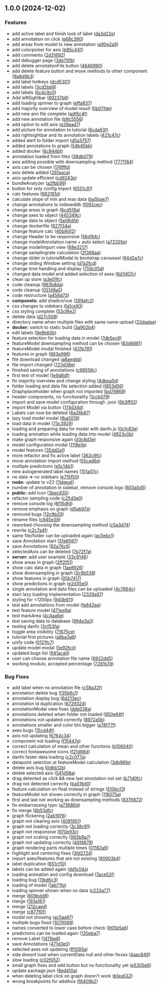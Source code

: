 ## 1.0.0 (2024-12-02)

### Features

* add active label and finish look of label ([da3d22e](https://github.com/larsmathuseck/Timeseries-Annotation/commit/da3d22ee3843847fcbcc9614342ae787796bfb1c))
* add annotation on click ([e68c390](https://github.com/larsmathuseck/Timeseries-Annotation/commit/e68c3906b0eca33e3e370dc904678cc28fe0bf81))
* add areas from model to new annotation ([a90e2a9](https://github.com/larsmathuseck/Timeseries-Annotation/commit/a90e2a9d84f72f68c1d856dbcdf0a261f2be139f))
* add colorpicker for axis ([b85c441](https://github.com/larsmathuseck/Timeseries-Annotation/commit/b85c441fbc73674ac54912328dafda69551362f3))
* add comments ([2d31692](https://github.com/larsmathuseck/Timeseries-Annotation/commit/2d316927b896432589f0d231092593d341cd65e0))
* add debugger page ([3de791b](https://github.com/larsmathuseck/Timeseries-Annotation/commit/3de791be0f9fb18edb0ce1db3d54639bb96c260b))
* add delete annotationFile button ([4846990](https://github.com/larsmathuseck/Timeseries-Annotation/commit/48469900575fd1f54507d196b8b25e9d3262362c))
* add delete feature button and move methods to other component ([9a8d9b3](https://github.com/larsmathuseck/Timeseries-Annotation/commit/9a8d9b3816467907f11e21daa20cca1c17c324ef))
* add label hotkeys ([dcd5301](https://github.com/larsmathuseck/Timeseries-Annotation/commit/dcd53018aeb362eb6f9b24dc290462fa82a80474))
* add labels ([3cd2bb9](https://github.com/larsmathuseck/Timeseries-Annotation/commit/3cd2bb94b80f2fe4e83a1a83695582e9e14faad0))
* add labels ([6c4c9c0](https://github.com/larsmathuseck/Timeseries-Annotation/commit/6c4c9c099d0210f252263afab73f893ca8aeb4fd))
* Add leftSightbar ([89237b6](https://github.com/larsmathuseck/Timeseries-Annotation/commit/89237b6d586393d0818c69c51f2260a8353442f8))
* add loading spinner to graph ([effa837](https://github.com/larsmathuseck/Timeseries-Annotation/commit/effa83797667ee46d45deec7aab0d06796415953))
* add majority overview of model result ([0b07fde](https://github.com/larsmathuseck/Timeseries-Annotation/commit/0b07fdec5f4b708bd79fd805dabde2c680dce7b3))
* add new ann file complete ([adf6c4f](https://github.com/larsmathuseck/Timeseries-Annotation/commit/adf6c4f04c7bf7a12b3c1d7dde34355e009e0200))
* add new annotation file ([b9c5556](https://github.com/larsmathuseck/Timeseries-Annotation/commit/b9c55563bf2628fbea1a7063f2f3f38f9aed5b62))
* add option to edit axis ([e39aad7](https://github.com/larsmathuseck/Timeseries-Annotation/commit/e39aad7cdf1d0b61deeaefd6749546e2a61accb2))
* add picture for annotation to tutorial ([6cda63f](https://github.com/larsmathuseck/Timeseries-Annotation/commit/6cda63fcb06fc7baa89f6e2c9afd68054d480f8a))
* add rightsightbar and its annotation labels ([421c47c](https://github.com/larsmathuseck/Timeseries-Annotation/commit/421c47c0cb4cce75cce3203f4a4da62cb548a641))
* added alert to folder import ([d5a3757](https://github.com/larsmathuseck/Timeseries-Annotation/commit/d5a375713571a63b3f33c1747ecb4411035191a6))
* added annotations to graph ([54b45bb](https://github.com/larsmathuseck/Timeseries-Annotation/commit/54b45bba5f681335234475fa05fda0fbb754295a))
* added docker ([6c844bf](https://github.com/larsmathuseck/Timeseries-Annotation/commit/6c844bf8441efa6e0bd53f8a07f6dea33e3c3375))
* annotation loaded from files ([38db079](https://github.com/larsmathuseck/Timeseries-Annotation/commit/38db079d1349037251f4e4c523319543071dba46))
* axis adding possible with downsampling method ([7771164](https://github.com/larsmathuseck/Timeseries-Annotation/commit/777116446d063d6e2f06f3868669914c94ed8469))
* axis can be chosen ([176fffd](https://github.com/larsmathuseck/Timeseries-Annotation/commit/176fffd9e4185080294c25a99a9901357889a70d))
* axis delete added ([261aaca](https://github.com/larsmathuseck/Timeseries-Annotation/commit/261aacab7687cffc76e915df8b52cf0efa383512))
* axis update efficient ([cd9243e](https://github.com/larsmathuseck/Timeseries-Annotation/commit/cd9243e1b6581d5b3f5056a085b7be97c0db547c))
* bundleAnalyzer ([a2fbb99](https://github.com/larsmathuseck/Timeseries-Annotation/commit/a2fbb99a906d3ec29e904bfbee3ec2c0232949ae))
* button for only config import ([6551c91](https://github.com/larsmathuseck/Timeseries-Annotation/commit/6551c91f18cc4b4bb948ce1512015d4ea271d694))
* calc features ([662181d](https://github.com/larsmathuseck/Timeseries-Annotation/commit/662181da832613222021fb01670cb874707263d4))
* calculate slope of min and max data ([ba5bae7](https://github.com/larsmathuseck/Timeseries-Annotation/commit/ba5bae709fd45d4bb2fb020c0d0c05b3a2b43e70))
* change annotations to indexeddb ([f092cec](https://github.com/larsmathuseck/Timeseries-Annotation/commit/f092cec959a1e78367955e71e3f2189b0ec55d84))
* change areas in graph ([6cd518a](https://github.com/larsmathuseck/Timeseries-Annotation/commit/6cd518aa0d86fa54956cbcceca5b60da9ca0161e))
* change axes to object ([445349c](https://github.com/larsmathuseck/Timeseries-Annotation/commit/445349c3e3a2ea19ff9ef919383ff844f6cd33d0))
* change data to object ([5e06dfd](https://github.com/larsmathuseck/Timeseries-Annotation/commit/5e06dfddc39740cb52d4e2bf806aa2c4b47704ca))
* change dockerfile ([827f34a](https://github.com/larsmathuseck/Timeseries-Annotation/commit/827f34adb0f4e043b595807c057bf38178f9a4ad))
* change feature calc ([40b9d12](https://github.com/larsmathuseck/Timeseries-Annotation/commit/40b9d127758e8c8b682ddca59ad9011468fee22b))
* change Header to be responsive ([56d1bfc](https://github.com/larsmathuseck/Timeseries-Annotation/commit/56d1bfc6600ebf8a6054de071c3615cf923c5fa7))
* change modelAnnotation name + auto select ([a72205e](https://github.com/larsmathuseck/Timeseries-Annotation/commit/a72205e5b00be55e823c9c04333d0cb4beb880e1))
* change modelImport view ([68e3217](https://github.com/larsmathuseck/Timeseries-Annotation/commit/68e321709d6490af1d26acfa90f22c00b05c08ce))
* change samplingrate calculation ([2f368aa](https://github.com/larsmathuseck/Timeseries-Annotation/commit/2f368aaab660772880459bc8a701566335e7e2f5))
* change slider in tutorialModal to bootstrap caroussel ([64d2a7c](https://github.com/larsmathuseck/Timeseries-Annotation/commit/64d2a7c0972f800b92976a48816fd45cdd18f5ac))
* change sliding Window setting ([d7a2fcd](https://github.com/larsmathuseck/Timeseries-Annotation/commit/d7a2fcdc831c93f30119fe20c3b02c97a510d5ab))
* change time handling and display ([759c05d](https://github.com/larsmathuseck/Timeseries-Annotation/commit/759c05d11dbd9763d34eeabca2d74f9dc4cdbcec))
* changed data model and added selection of axes ([6d7d07c](https://github.com/larsmathuseck/Timeseries-Annotation/commit/6d7d07c0209b924bd01eb0517db9c17f94d56ae6))
* clean up store ([a3e01fc](https://github.com/larsmathuseck/Timeseries-Annotation/commit/a3e01fc6316a36847cfbee378f9e0e56874f0578))
* code cleanup ([963b8da](https://github.com/larsmathuseck/Timeseries-Annotation/commit/963b8daca0bf899560a5b8c60364e9dc082092dc))
* code cleanup ([05148a5](https://github.com/larsmathuseck/Timeseries-Annotation/commit/05148a5dc3e2114d6b741a4341252c9157b94b06))
* code restructure ([a456d73](https://github.com/larsmathuseck/Timeseries-Annotation/commit/a456d73a1de3a1d8b4edb5df5d63a3b21799e263))
* **componets:** add shadcn/vue ([399afc2](https://github.com/larsmathuseck/Timeseries-Annotation/commit/399afc22409365af644d42595cf25d4153d57118))
* css changes to sidebars ([fa1ce93](https://github.com/larsmathuseck/Timeseries-Annotation/commit/fa1ce93c4dafefc42606f010d03927002f2db68c))
* css styling complete ([53cf6e2](https://github.com/larsmathuseck/Timeseries-Annotation/commit/53cf6e2ec30bfe0cc7b1ab4ecacb2265835ce24c))
* delete data ([d27c508](https://github.com/larsmathuseck/Timeseries-Annotation/commit/d27c508ba9a265aee8e095046614773d1001750e))
* directory name when multiple files with same name upload ([33dadee](https://github.com/larsmathuseck/Timeseries-Annotation/commit/33dadeef71c9e9e9d00b784044df77ccade946ea))
* **docker:** switch to static build ([3a902b4](https://github.com/larsmathuseck/Timeseries-Annotation/commit/3a902b477d554989dbb574798af845abb478af28))
* edit labels ([9e8b60b](https://github.com/larsmathuseck/Timeseries-Annotation/commit/9e8b60b0a534a08c4ffa3c28a5ac5aaec59d5e99))
* feature selection for loading data in model ([7db5ec6](https://github.com/larsmathuseck/Timeseries-Annotation/commit/7db5ec61d988155057f710056a70fe15029e9c3f))
* featureModel downsampling method can be chosen ([83d6881](https://github.com/larsmathuseck/Timeseries-Annotation/commit/83d6881ce905353c7037f40567991155613dc7bd))
* featureModel modal finished ([431b781](https://github.com/larsmathuseck/Timeseries-Annotation/commit/431b7819a40d2d9ec2d76d5e911d613366c61cce))
* features in graph ([863e996](https://github.com/larsmathuseck/Timeseries-Annotation/commit/863e9968c7f1db9aba8590cace008464506ddd0d))
* file download changed ([a8aeddd](https://github.com/larsmathuseck/Timeseries-Annotation/commit/a8aedddb4d75f01cda7e0c3b82d23759fbf7d34c))
* file import changed ([723d38e](https://github.com/larsmathuseck/Timeseries-Annotation/commit/723d38ee5c651605372e8fcd329b8d304e03aa9c))
* finished saving of annotations ([c98558c](https://github.com/larsmathuseck/Timeseries-Annotation/commit/c98558ca4e398d838f1f69c34d74d5161572f308))
* first test of model ([1e9d8df](https://github.com/larsmathuseck/Timeseries-Annotation/commit/1e9d8dfa90ec745d23eb0fd0e95c808be0e8b952))
* fix majority overview and change styling ([4dbea5d](https://github.com/larsmathuseck/Timeseries-Annotation/commit/4dbea5d65e2b56fd599247f66e55cbcaff7c199d))
* folder loading and data file selection added ([f853d56](https://github.com/larsmathuseck/Timeseries-Annotation/commit/f853d5629fee538c2aa7f83b89f94f84a56f0376))
* Graphplaceholder when graph not imported ([bd79869](https://github.com/larsmathuseck/Timeseries-Annotation/commit/bd79869254d8b146aa5015fc085ebb2181cdb8a5))
* header components, no functionality ([1ccb079](https://github.com/larsmathuseck/Timeseries-Annotation/commit/1ccb07928e20849d7c62965942f9c6808dba7692))
* import and save model configuration through .json ([6b3ff02](https://github.com/larsmathuseck/Timeseries-Annotation/commit/6b3ff02762b5182e736fa146f8d709f06790c80f))
* import Model via button ([174d34d](https://github.com/larsmathuseck/Timeseries-Annotation/commit/174d34df23d72967d469dcdc66cadc011cf6fbb3))
* Labels can now be deleted ([6a26b87](https://github.com/larsmathuseck/Timeseries-Annotation/commit/6a26b874cf309f824aafae4c4dcfd5f4adf49380))
* lazy load model modal ([fba5019](https://github.com/larsmathuseck/Timeseries-Annotation/commit/fba501918d26f1737122d1214fb9fa6002b85ce0))
* load data in model ([73c3929](https://github.com/larsmathuseck/Timeseries-Annotation/commit/73c3929a92b7fbeb6de40ca8894e258340cb50d1))
* loading and preparing data for model with danfo.js ([0cfc83e](https://github.com/larsmathuseck/Timeseries-Annotation/commit/0cfc83e06775486a32625f83b4d368bd2847d1a1))
* loading animation while loading data into model ([4923c0b](https://github.com/larsmathuseck/Timeseries-Annotation/commit/4923c0b5c93d4d35e1d93351c6a2ef89af762685))
* make graph responsive again ([d3c8d3e](https://github.com/larsmathuseck/Timeseries-Annotation/commit/d3c8d3e18a4035d1b111706bc8870dfce7d28694))
* model configuration modal ([1118e1e](https://github.com/larsmathuseck/Timeseries-Annotation/commit/1118e1e4e742cae4a6cf3ef61ec1cdbc761a2547))
* model features ([35dd2a1](https://github.com/larsmathuseck/Timeseries-Annotation/commit/35dd2a1e75c8a4f17e5ff9c4e92feb5405caa58a))
* more refactor and fix active label ([362c9fc](https://github.com/larsmathuseck/Timeseries-Annotation/commit/362c9fcfa2808cad7a69c7817853d07265ff14fc))
* move annotation import method ([55cad6e](https://github.com/larsmathuseck/Timeseries-Annotation/commit/55cad6ea49140678df0d54e3eaeeca7180919499))
* multiple predictions ([e5c14b1](https://github.com/larsmathuseck/Timeseries-Annotation/commit/e5c14b10ca5895123f8cf58232f3ba3b047705eb))
* new autogenerated label names ([151a07c](https://github.com/larsmathuseck/Timeseries-Annotation/commit/151a07c14c9f9068bf2746adda5afade82262406))
* no data => no sidebars ([e715f50](https://github.com/larsmathuseck/Timeseries-Annotation/commit/e715f50185e2e4720dfb5285546c47f9674cd010))
* **node:** update to v22 ([11deeaf](https://github.com/larsmathuseck/Timeseries-Annotation/commit/11deeaf98bf9b24c067b8663a0f5defd8eef60e9))
* number of annotation in sidebar, remove console.logs ([803a5d5](https://github.com/larsmathuseck/Timeseries-Annotation/commit/803a5d53d5dfe7d5c6d9bed9b840a701029b1898))
* **public:** add icon ([3bec835](https://github.com/larsmathuseck/Timeseries-Annotation/commit/3bec835b39e47cbf4a87427fe83d5248d1f66b55))
* refactor sampling code ([c25d3e0](https://github.com/larsmathuseck/Timeseries-Annotation/commit/c25d3e033a8f38d48db634bf259774175ab8fd97))
* remove console log ([6f16dfd](https://github.com/larsmathuseck/Timeseries-Annotation/commit/6f16dfd6242f2e9118eef13aece19a36bc744016))
* remove emphasis on graph ([d5ab97a](https://github.com/larsmathuseck/Timeseries-Annotation/commit/d5ab97afd0a3cc847519a45802d2b9bb5829bdf3))
* removed bugs ([12c9b29](https://github.com/larsmathuseck/Timeseries-Annotation/commit/12c9b29125b661d8102de892102ddeb51d054514))
* rename files ([c845e39](https://github.com/larsmathuseck/Timeseries-Annotation/commit/c845e396ef11c4d0955f4339154df1cfcef5fead))
* reworked choosing the downsampling method ([c5a3d74](https://github.com/larsmathuseck/Timeseries-Annotation/commit/c5a3d74b99d3395dfceb1b7c3877dcb2497f1c0a))
* rewrite ([c2c7a4f](https://github.com/larsmathuseck/Timeseries-Annotation/commit/c2c7a4ff946dbbf55f5909ee18c1e41b804b85d0))
* same file/folder can be uploaded again ([ac5ebc1](https://github.com/larsmathuseck/Timeseries-Annotation/commit/ac5ebc188df5649933938997ce7b7de326ba9c68))
* save Annotation start ([31a6587](https://github.com/larsmathuseck/Timeseries-Annotation/commit/31a6587c707841d8545ad61cfc459a4b49c6b855))
* save Annotations ([92a76c6](https://github.com/larsmathuseck/Timeseries-Annotation/commit/92a76c6b633a6aed08629d208d8b5585a362f5ff))
* selectedAxis can be deleted ([7b72f7a](https://github.com/larsmathuseck/Timeseries-Annotation/commit/7b72f7a516787e884ec6c311f86953d9fdc8abf6))
* **server:** add user example ([33c9146](https://github.com/larsmathuseck/Timeseries-Annotation/commit/33c9146afb8fe330eeaf15f30ac9a8a5743adcf1))
* show areas in graph ([3ff2f51](https://github.com/larsmathuseck/Timeseries-Annotation/commit/3ff2f51ae3eedb5afc4d749a8027c4ecaf2cec69))
* show calc data in graph ([1ae8926](https://github.com/larsmathuseck/Timeseries-Annotation/commit/1ae8926c715994446f4021bbb3a2f7c9e8d51967))
* show downsampling in graph ([3c9b538](https://github.com/larsmathuseck/Timeseries-Annotation/commit/3c9b53861610afab7c79ccca9d9c749581546b47))
* show features in graph ([00b7417](https://github.com/larsmathuseck/Timeseries-Annotation/commit/00b74171d175d5ed34739b3a76406d9f7daeb945))
* show predictions in graph ([e2d35e5](https://github.com/larsmathuseck/Timeseries-Annotation/commit/e2d35e5548324b1adcf6f51d87d87452c63462d3))
* single annotation and data files can be uploaded ([4c7664c](https://github.com/larsmathuseck/Timeseries-Annotation/commit/4c7664c5984413ad3346f1d4370a14b1372cdede))
* start lazy loading implementation ([2329a97](https://github.com/larsmathuseck/Timeseries-Annotation/commit/2329a97a2097198f336ece9458c640111241f988))
* styling for <1200px ([940b611](https://github.com/larsmathuseck/Timeseries-Annotation/commit/940b611f1929ba95c6de5aaa2a3a486b16315d6e))
* test add annotations from model ([fe842ee](https://github.com/larsmathuseck/Timeseries-Annotation/commit/fe842ee7606d148dc5cbf6dedb16c8ca4aa76081))
* test feature model ([471ee9a](https://github.com/larsmathuseck/Timeseries-Annotation/commit/471ee9a7af689bc5b4f92fd6612d024f6a444256))
* test markArea ([4c4aa6e](https://github.com/larsmathuseck/Timeseries-Annotation/commit/4c4aa6ec28341f4fcc72fd9beb415fc2528c80fb))
* test saving data to database ([994e3a3](https://github.com/larsmathuseck/Timeseries-Annotation/commit/994e3a36292b749e00e5a965727dca1653e88b1b))
* testing danfo ([3cf53fa](https://github.com/larsmathuseck/Timeseries-Annotation/commit/3cf53face05a4c34b210c94e72492275b136a1cc))
* toggle area visibility ([71675ce](https://github.com/larsmathuseck/Timeseries-Annotation/commit/71675ced1b18f0554b2abb17a7b782849ee2b8b0))
* tutorial first pictures ([a8ba3a6](https://github.com/larsmathuseck/Timeseries-Annotation/commit/a8ba3a648d2fddbe8e36cf18ab9ed973426bc12f))
* unify code ([0121fc7](https://github.com/larsmathuseck/Timeseries-Annotation/commit/0121fc7cc02a51b121f457c53e6a23667c0bff86))
* update model modal ([5e92fcd](https://github.com/larsmathuseck/Timeseries-Annotation/commit/5e92fcd2ba8346ba49597508259187744faad609))
* updated bugs list ([941aca0](https://github.com/larsmathuseck/Timeseries-Annotation/commit/941aca0f3fc892fec5e698438bda6032e5e7dcc2))
* user can choose annotation file name ([6922dd5](https://github.com/larsmathuseck/Timeseries-Annotation/commit/6922dd526992dfa064af3ed746887c5abb845ec0))
* working modulo, accepted percentage ([7281b7d](https://github.com/larsmathuseck/Timeseries-Annotation/commit/7281b7d028aef43d5c7083c1ef684b9c044f6e94))

### Bug Fixes

* add label when no annotation file ([c58a32f](https://github.com/larsmathuseck/Timeseries-Annotation/commit/c58a32f24e92c6c2b97c87f54bea288de7222ed7))
* annotation delete bug ([f35b6c1](https://github.com/larsmathuseck/Timeseries-Annotation/commit/f35b6c1c307095077fee38e0e0fc5b2fe27278dd))
* annotation display bug ([6d213ec](https://github.com/larsmathuseck/Timeseries-Annotation/commit/6d213ecc12ce6d2f0459da5714855da79af7d596))
* annotation id duplication ([672932d](https://github.com/larsmathuseck/Timeseries-Annotation/commit/672932dafdbbf4ab8c88855be6817c1cbf7ea4db))
* annotationModal view fixes ([dde036a](https://github.com/larsmathuseck/Timeseries-Annotation/commit/dde036a62194b114606b5af78ce3a3f84b7d1658))
* annotations deleted when folder not loaded ([950e64f](https://github.com/larsmathuseck/Timeseries-Annotation/commit/950e64f92a15e16c8762c7a39dfbc0e372b16694))
* annotations not updated correctly ([8972a5b](https://github.com/larsmathuseck/Timeseries-Annotation/commit/8972a5b204b56674d143b3f93a9420ec9bb76887))
* annotations smaller and color btn bigger ([a78f77f](https://github.com/larsmathuseck/Timeseries-Annotation/commit/a78f77f3125a6510b63805c3abd2040f96ff2d84))
* axes bugs ([15cd44f](https://github.com/larsmathuseck/Timeseries-Annotation/commit/15cd44fd827669addd193df23898ce0afdf8f02b))
* axis not updating ([6764c34](https://github.com/larsmathuseck/Timeseries-Annotation/commit/6764c3427ba504b2cc2822c7a1d64618eb47afd6))
* component not loading ([f15447e](https://github.com/larsmathuseck/Timeseries-Annotation/commit/f15447ecfed77c0d6af2ee0f104bd946fdae55a2))
* correct calculation of mean and other functions ([b106040](https://github.com/larsmathuseck/Timeseries-Annotation/commit/b10604037f11d7284cde48b6267d88ef584d2235))
* correct fontawesome icons ([f21d88d](https://github.com/larsmathuseck/Timeseries-Annotation/commit/f21d88d3c76f7a08d399ca8e3103077ae70502fe))
* danfo faster data loading ([c2c077a](https://github.com/larsmathuseck/Timeseries-Annotation/commit/c2c077a12a099556e11c1ab6006a2902b5bd39a5))
* datapoint selection at featureModel calculation ([3db96fe](https://github.com/larsmathuseck/Timeseries-Annotation/commit/3db96fe164eb2e7214433d2715f9bf7906f1e5ed))
* delete axis bug ([0dbb12b](https://github.com/larsmathuseck/Timeseries-Annotation/commit/0dbb12b8e6433dafbe9e857f6e211ef19e3b5938))
* delete selected axis ([541d58a](https://github.com/larsmathuseck/Timeseries-Annotation/commit/541d58a3f2e7e73d281456ae577183bca5b8f516))
* drag detected as click && new last annotation not set ([b71d0fc](https://github.com/larsmathuseck/Timeseries-Annotation/commit/b71d0fc21499b0d1deaad5774b3b2ef99f7d5223))
* drag not detected correctly ([ba516d0](https://github.com/larsmathuseck/Timeseries-Annotation/commit/ba516d076d59fddc46b2b45c3cf9271ae97ea104))
* feature calculation on float instead of strings ([510bcf3](https://github.com/larsmathuseck/Timeseries-Annotation/commit/510bcf36f5123725f0aa1f8ce50202ad96ecf5bc))
* featureModel not shown correctly in graph ([118075a](https://github.com/larsmathuseck/Timeseries-Annotation/commit/118075a9f2de72496b388ebebfab55b1ee0fdc4f))
* first and last not working as downsampling methods ([8376872](https://github.com/larsmathuseck/Timeseries-Annotation/commit/8376872a2901e6148f21956b483cc55980899452))
* fix embarrassing typo ([a73686d](https://github.com/larsmathuseck/Timeseries-Annotation/commit/a73686dd1585da5ac3b4cf317393ec7819444a33))
* fix merge ([6b53dfc](https://github.com/larsmathuseck/Timeseries-Annotation/commit/6b53dfcc83cbd02d0fe495843067c590580ac84d))
* graph flickering ([2ab1976](https://github.com/larsmathuseck/Timeseries-Annotation/commit/2ab1976146d1d3b92a5b9502c75a49043c61f205))
* graph not clearing axis ([4091851](https://github.com/larsmathuseck/Timeseries-Annotation/commit/4091851636deb4669fee7172ed606b1994f5ba8c))
* graph not loading correctly ([3c38c91](https://github.com/larsmathuseck/Timeseries-Annotation/commit/3c38c91c3a476dd75f178ed9fe64e0ffc62d5ee3))
* graph not responsive ([970e93c](https://github.com/larsmathuseck/Timeseries-Annotation/commit/970e93cc517fa97066541b5a0527712f709f2bca))
* graph not scaling correctly ([993b9a7](https://github.com/larsmathuseck/Timeseries-Annotation/commit/993b9a7e6abfc9052550895b557acb9106b48fe3))
* graph not updating correctly ([40f4878](https://github.com/larsmathuseck/Timeseries-Annotation/commit/40f4878e144195c1252912644244db619c66bcd5))
* graph rendering parts multiple times ([01182a6](https://github.com/larsmathuseck/Timeseries-Annotation/commit/01182a6f8dc9628d5a4af5f594aada1cdf6d4fa5))
* highlight and centering fixes ([3fd2724](https://github.com/larsmathuseck/Timeseries-Annotation/commit/3fd2724a0a03c3514177f5cda9eacc2acf03ed2e))
* import axes/features that are not existing ([90903b4](https://github.com/larsmathuseck/Timeseries-Annotation/commit/90903b4984236e8708b12887175524fcc2704e78))
* label duplication ([651cf10](https://github.com/larsmathuseck/Timeseries-Annotation/commit/651cf100ce3aad3c1be5595a264c318a0f6f96d9))
* labels can be added again ([dd1c04a](https://github.com/larsmathuseck/Timeseries-Annotation/commit/dd1c04ae3eb67331bd094e2d68b53952a0fdde40))
* loading animation and config download ([7ace52f](https://github.com/larsmathuseck/Timeseries-Annotation/commit/7ace52fc58e1281940ed9870b0a091ce3d8a130f))
* loading bug ([11bd6c3](https://github.com/larsmathuseck/Timeseries-Annotation/commit/11bd6c377908b4bb789c35758db771806aaf99a8))
* loading of model ([1ab71fa](https://github.com/larsmathuseck/Timeseries-Annotation/commit/1ab71faf35d386967a19d4f6124379a0f5f8ce46))
* loading spinner shown when no data ([c233a77](https://github.com/larsmathuseck/Timeseries-Annotation/commit/c233a7716cb71ac4ab4a026f2dc0a3da8706b973))
* merge ([809bdd8](https://github.com/larsmathuseck/Timeseries-Annotation/commit/809bdd8e4b1e56d8b29d599c3a776ad3b51fdfea))
* merge ([193a161](https://github.com/larsmathuseck/Timeseries-Annotation/commit/193a1616f444aaf68a44954dfbbe046cc07f1a14))
* merge ([212caed](https://github.com/larsmathuseck/Timeseries-Annotation/commit/212caed3bcfe2d56cd79ed3be5c47a5e52f7345f))
* merge ([c877f0f](https://github.com/larsmathuseck/Timeseries-Annotation/commit/c877f0f9d4f82e2c77a0315cdacd2ac837fea961))
* modal not showing ([ac5aa97](https://github.com/larsmathuseck/Timeseries-Annotation/commit/ac5aa97b79fecb2989ebb206522b75e00a0b4847))
* multiple bugs fixed ([1079068](https://github.com/larsmathuseck/Timeseries-Annotation/commit/1079068d0df10403d0bf7571a265e97d71631177))
* names converted to lower case before check ([905b5a6](https://github.com/larsmathuseck/Timeseries-Annotation/commit/905b5a65495ae8225147d47a181c5665c42283ba))
* predictions can be loaded again ([130eba7](https://github.com/larsmathuseck/Timeseries-Annotation/commit/130eba7660a62e3b370f6c5a1ffffd1c1496dbd5))
* remove Label ([1411be8](https://github.com/larsmathuseck/Timeseries-Annotation/commit/1411be8b8bd77e514cde4d1c3f12b8fa1cb8116d))
* save Annotations ([471d3e0](https://github.com/larsmathuseck/Timeseries-Annotation/commit/471d3e0095609ca552e46f74105c6d2f2acc1390))
* selected axes not updating ([ff1093a](https://github.com/larsmathuseck/Timeseries-Annotation/commit/ff1093a1635f0c60804a7fa9afc87b19cabbb9ea))
* side doesnt load when currentData null and other fixxes ([4aac849](https://github.com/larsmathuseck/Timeseries-Annotation/commit/4aac84948a3df64208c647f5ffe96ce274f20321))
* slow loading ([c02f052](https://github.com/larsmathuseck/Timeseries-Annotation/commit/c02f052a897053cb9324413fe22737a0b15f9a2d))
* small graph fixes and add button but no functionality yet ([e5305e6](https://github.com/larsmathuseck/Timeseries-Annotation/commit/e5305e6f827c3a064440ed9541888a48cb39bf8f))
* update package.json ([8ed410a](https://github.com/larsmathuseck/Timeseries-Annotation/commit/8ed410ac72d3e9da12b483b937883bef9bfaddf1))
* when deleting label click on graph doesn't work ([b1ea532](https://github.com/larsmathuseck/Timeseries-Annotation/commit/b1ea532f0c475ca6382aec6b249f5ae916ec79de))
* wrong breakpoints for addAxis ([f8409b2](https://github.com/larsmathuseck/Timeseries-Annotation/commit/f8409b2bded9dd4d93ec53d7c8f6b92f565e9e5c))
